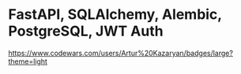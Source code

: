 # FastAPI, SQLAlchemy, Alembic, PostgreSQL, JWT Auth
https://www.codewars.com/users/Artur%20Kazaryan/badges/large?theme=light
